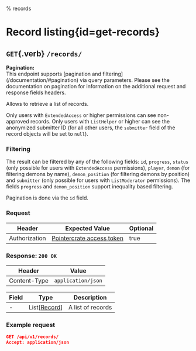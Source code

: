 % records

<div class='panel fade js-scroll-anim' data-anim='fade'>

# Record listing{id=get-records}

## `GET`{.verb} `/records/`

<div class='info-green'>
<b>Pagination:</b><br>
This endpoint supports [pagination and filtering](/documentation/#pagination) via query parameters. Please see the documentation on pagination for information
on the additional request and response fields headers.
</div>

Allows to retrieve a list of records.

Only users with `ExtendedAccess` or higher permissions can see non-approved records. Only users with `ListHelper` or higher can see the anonymized submitter ID (for all other users, the `submitter` field of the record objects will be set to `null`).

### Filtering

The result can be filtered by any of the following fields: `id`, `progress`, `status` (only possible for users with `ExtendedAccess` permissions), `player`, `demon` (for filtering demons by name), `demon_position` (for filtering demons by position) and `submitter` (only possible for users with `ListModerator` permissions). The fields `progress` and `demon_position` support inequality based filtering.

Pagination is done via the `id` field.

### Request

| Header        | Expected Value                                             | Optional |
| ------------- | ---------------------------------------------------------- | -------- |
| Authorization | [Pointercrate access token](/documentation/#access-tokens) | true     |

### Response: `200 OK`

| Header       | Value              |
| ------------ | ------------------ |
| Content-Type | `application/json` |

| Field | Type                                           | Description       |
| ----- | ---------------------------------------------- | ----------------- |
| -     | List[[Record](/documentation/objects/#record)] | A list of records |

### Example request

```json
GET /api/v1/records/
Accept: application/json
```

</div>
